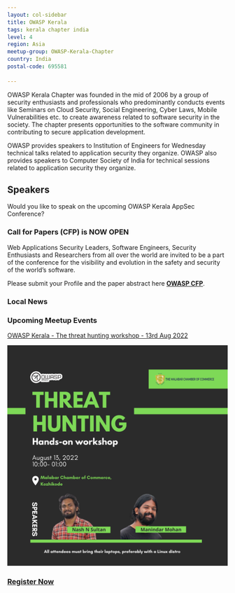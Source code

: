 ```yaml
---
layout: col-sidebar
title: OWASP Kerala
tags: kerala chapter india
level: 4
region: Asia
meetup-group: OWASP-Kerala-Chapter
country: India
postal-code: 695581

---
```


OWASP Kerala Chapter was founded in the mid of 2006 by a group of security enthusiasts and professionals who predominantly conducts events like Seminars on Cloud Security, Social Engineering, Cyber Laws, Mobile Vulnerabilities etc. to create awareness related to software security in the society. The chapter presents opportunities to the software community in contributing to secure application development.

OWASP provides speakers to Institution of Engineers for Wednesday technical talks related to application security they organize. OWASP also provides speakers to Computer Society of India for technical sessions related to application security they organize.

## Speakers

Would you like to speak on the upcoming OWASP Kerala AppSec Conference?

### Call for Papers (CFP) is NOW OPEN

Web Applications Security Leaders, Software Engineers, Security Enthusiasts and Researchers from all over the world are invited to be a part of the conference for the visibility and evolution in the safety and security of the world’s software.


Please submit your Profile and the paper abstract here **[OWASP CFP](https://forms.gle/9HaieZZiHHKKKQzQ7)**.

### Local News

### Upcoming Meetup Events
<!-- We will be conducting Clubhouse Meet every **Wednesday** -->

[OWASP Kerala - The threat hunting workshop - 13rd Aug 2022](events/13-aug-2022)

![OWASP Kerala - The threat hunting workshop - 13rd Aug 2022](assets/images/owasp-kerala-threat-hunting-workshop-aug-2022.png)

### [Register Now](https://www.meetup.com/OWASP-Kerala-Chapter/events/287680524/)

<!-- <video width="60%" height="60%" autoplay muted>
<source src="assets/images/jun_09_2021.mp4" type="video/mp4">
</video> -->
